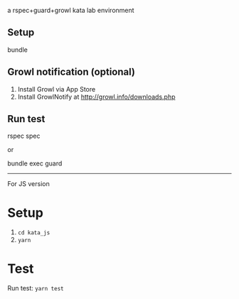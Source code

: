 a rspec+guard+growl kata lab environment

Setup
---
bundle

Growl notification (optional)
------

1. Install Growl via App Store
2. Install GrowlNotify at http://growl.info/downloads.php

Run test
---

rspec spec

or

bundle exec guard

---

For JS version

# Setup

1. `cd kata_js`
2. `yarn`

# Test

Run test: `yarn test`

